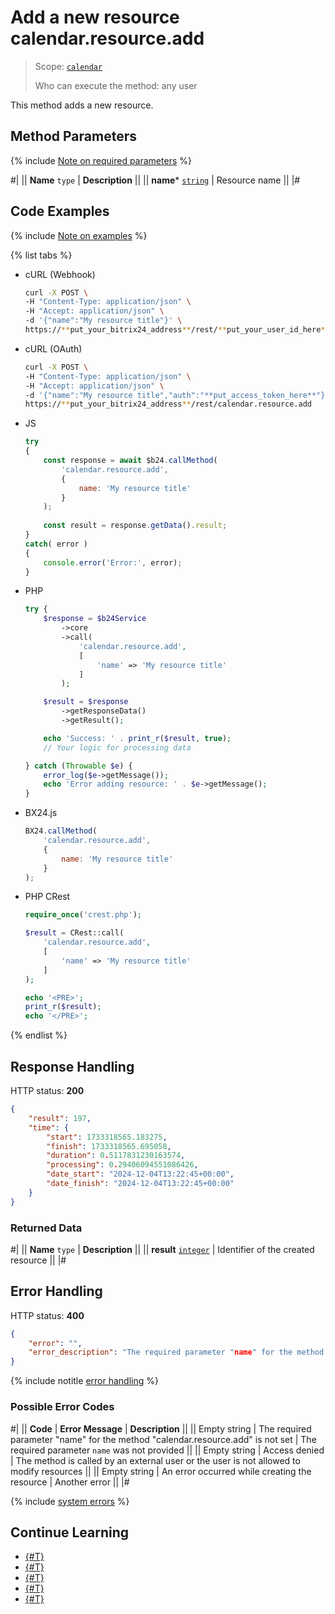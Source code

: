 # Add a new resource calendar.resource.add

> Scope: [`calendar`](../../scopes/permissions.md)
>
> Who can execute the method: any user

This method adds a new resource.

## Method Parameters

{% include [Note on required parameters](../../../_includes/required.md) %}

#|
|| **Name**
`type` | **Description** ||
|| **name*** 
[`string`](../../data-types.md) | Resource name ||
|#

## Code Examples

{% include [Note on examples](../../../_includes/examples.md) %}

{% list tabs %}

- cURL (Webhook)

    ```bash
    curl -X POST \
    -H "Content-Type: application/json" \
    -H "Accept: application/json" \
    -d '{"name":"My resource title"}' \
    https://**put_your_bitrix24_address**/rest/**put_your_user_id_here**/**put_your_webhook_here**/calendar.resource.add
    ```

- cURL (OAuth)

    ```bash
    curl -X POST \
    -H "Content-Type: application/json" \
    -H "Accept: application/json" \
    -d '{"name":"My resource title","auth":"**put_access_token_here**"}' \
    https://**put_your_bitrix24_address**/rest/calendar.resource.add
    ```

- JS

    ```js
    try
    {
    	const response = await $b24.callMethod(
    		'calendar.resource.add',
    		{
    			name: 'My resource title'
    		}
    	);
    	
    	const result = response.getData().result;
    }
    catch( error )
    {
    	console.error('Error:', error);
    }
    ```

- PHP

    ```php
    try {
        $response = $b24Service
            ->core
            ->call(
                'calendar.resource.add',
                [
                    'name' => 'My resource title'
                ]
            );
    
        $result = $response
            ->getResponseData()
            ->getResult();
    
        echo 'Success: ' . print_r($result, true);
        // Your logic for processing data
    
    } catch (Throwable $e) {
        error_log($e->getMessage());
        echo 'Error adding resource: ' . $e->getMessage();
    }
    ```

- BX24.js

    ```js
    BX24.callMethod(
        'calendar.resource.add',
        {
            name: 'My resource title'
        }
    );
    ```

- PHP CRest

    ```php
    require_once('crest.php');

    $result = CRest::call(
        'calendar.resource.add',
        [
            'name' => 'My resource title'
        ]
    );

    echo '<PRE>';
    print_r($result);
    echo '</PRE>';
    ```

{% endlist %}

## Response Handling

HTTP status: **200**

```json
{
    "result": 197,
    "time": {
        "start": 1733318565.183275,
        "finish": 1733318565.695058,
        "duration": 0.5117831230163574,
        "processing": 0.29406094551086426,
        "date_start": "2024-12-04T13:22:45+00:00",
        "date_finish": "2024-12-04T13:22:45+00:00"
    }
}
```

### Returned Data

#|
|| **Name**
`type` | **Description** ||
|| **result**
[`integer`](../../data-types.md) | Identifier of the created resource ||
|#

## Error Handling

HTTP status: **400**

```json
{
    "error": "",
    "error_description": "The required parameter "name" for the method "calendar.resource.add" is not set"
}
```

{% include notitle [error handling](../../../_includes/error-info.md) %}

### Possible Error Codes

#|
|| **Code** | **Error Message** | **Description** ||
|| Empty string | The required parameter "name" for the method "calendar.resource.add" is not set | The required parameter `name` was not provided ||
|| Empty string | Access denied | The method is called by an external user or the user is not allowed to modify resources ||
|| Empty string | An error occurred while creating the resource | Another error ||
|#

{% include [system errors](../../../_includes/system-errors.md) %}

## Continue Learning 

- [{#T}](./index.md)
- [{#T}](./calendar-resource-update.md)
- [{#T}](./calendar-resource-list.md)
- [{#T}](./calendar-resource-booking-list.md)
- [{#T}](./calendar-resource-delete.md)
